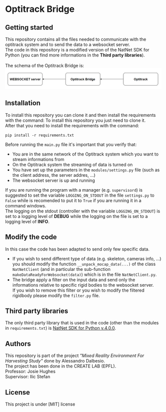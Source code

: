 # Optitrack Bridge

## Getting started
This repository contains all the files needed to communicate with the optitrack system and to send the data to a websocket server. <br>
The code in this repository is a modified version of the NatNet SDK for Python (you can find more informations in the <b>Third party libraries</b>). <br><br>
The schema of the Optitrack Bridge is: <br>
![Alt Text](readme-files/schema.png)

## Installation
To install this repository you can clone it and then install the requirements with the command:
To install this repository you just need to clone it. <br>
After that you need to install the requirements with the command:
```
pip install -r requirements.txt
```
Before running the <code>main.py</code> file it's important that you verify that:
- You are in the same network of the Optitrack system which you want to stream informations from
- On the Optitrack system the streaming of data is turned on
- You have set up the parameters in the <code>modules/settings.py</code> file (such as the client address, the server addres, ...)
- The websocket server is up and running

If you are running the program with a manager (e.g. <code>supervisord</code>) is suggested to set the variable <code>LOGGING_ON_STDOUT</code> in the file <code>settings.py</code> to <code>False</code> while is recomended to put it to <code>True</code> if you are running it in a command windows. <br>
The logging on the stdout (controller with the variable <code>LOGGING_ON_STDOUT</code>) is set to a logging level of **DEBUG** while the logging on the file is set to a logging level of **INFO**. <br>

## Modify the code
In this case the code has been adapted to send only few specific data. 
- If you wish to send different type of data (e.g. skeleton, cameras info, ...) you should modify the function <code>__unpack_mocap_data(...)</code> of the class <code>NatNetClient</code> (and in particular the sub-function <code>makeDataReadyForWebsocket(data)</code>) which is in the file <code>NatNetClient.py</code>.
- The bridge apply a filter on the input data and send only the informations relative to specific rigid bodies to the websocket server. <br>
If you wish to remove this filter or you wish to modify the filtered rigidbody please modify the <code>filter.py</code> file.

## Third party libraries
The only third party library that is used in the code (other than the modules in <code>requirements.txt</code>) is [NatNet SDK for Python v.4.0.0](https://optitrack.com/support/downloads/developer-tools.html).

## Authors
This repository is part of the project *"Mixed Reality Environment For Harvesting Study"* done by Alessandro Dalbesio.<br>
The project has been done in the CREATE LAB (EPFL).<br>
Professor: Josie Hughes<br>
Supervisor: Ilic Stefan<br>

## License
This project is under [MIT] license